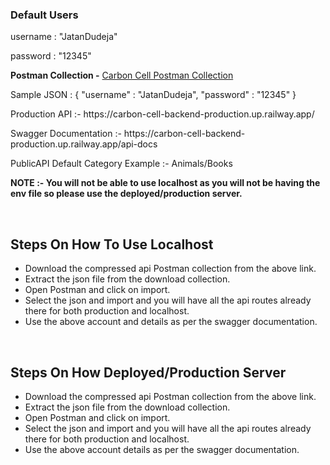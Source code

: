 <h3>Default Users</h3>
<p>username : "JatanDudeja"</p>
<p>password : "12345"</p>

**Postman Collection -** [Carbon Cell Postman Collection](https://github.com/JatanDudeja/carbon-cell-backend/files/14828633/Carbon.Cell.postman_collection.json.zip)

<p>Sample JSON : {
  "username" : "JatanDudeja",
  "password" : "12345"
}</p>

<p>Production API :- https://carbon-cell-backend-production.up.railway.app/</p>
<p>Swagger Documentation :- https://carbon-cell-backend-production.up.railway.app/api-docs</p>
<p>PublicAPI Default Category Example :- Animals/Books</p>


**NOTE :- You will not be able to use localhost as you will not be having the env file so please use the deployed/production server.**

<br />


<h2>Steps On How To Use Localhost</h2>
<ul>
  <li>Download the compressed api Postman collection from the above link.</li>
  <li>Extract the json file from the download collection.</li>
  <li>Open Postman and click on import.</li>
  <li>Select the json and import and you will have all the api routes already there for both production and localhost.</li>
  <li>Use the above account and details as per the swagger documentation.</li>
</ul>

<br />

<h2>Steps On How Deployed/Production Server</h2>
<ul>
  <li>Download the compressed api Postman collection from the above link.</li>
  <li>Extract the json file from the download collection.</li>
  <li>Open Postman and click on import.</li>
  <li>Select the json and import and you will have all the api routes already there for both production and localhost.</li>
  <li>Use the above account details as per the swagger documentation.</li>
</ul>
